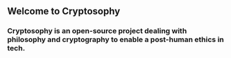 ## Welcome to Cryptosophy
### Cryptosophy is an open-source project dealing with philosophy and cryptography to enable a post-human ethics in tech. 


